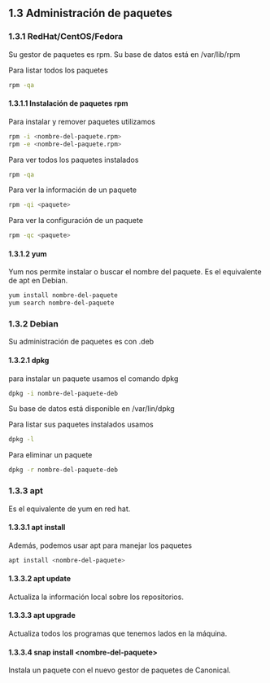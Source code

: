 ## 1.3 Administración de paquetes

### 1.3.1 RedHat/CentOS/Fedora

Su gestor de paquetes es rpm. Su base de datos está en /var/lib/rpm

Para listar todos los paquetes

``` bash
rpm -qa
```

#### 1.3.1.1 Instalación de paquetes rpm

Para instalar y remover paquetes utilizamos

``` bash
rpm -i <nombre-del-paquete.rpm>
rpm -e <nombre-del-paquete.rpm>
```

Para ver todos los paquetes instalados

``` bash
rpm -qa
```

Para ver la información de un paquete

``` bash
rpm -qi <paquete>
```

Para ver la configuración de un paquete

``` bash
rpm -qc <paquete>
```

#### 1.3.1.2 yum

Yum nos permite instalar o buscar el nombre del paquete. Es el
equivalente de apt en Debian.

``` bash
yum install nombre-del-paquete
yum search nombre-del-paquete
```

### 1.3.2 Debian

Su administración de paquetes es con .deb

#### 1.3.2.1 dpkg

para instalar un paquete usamos el comando dpkg

``` bash
dpkg -i nombre-del-paquete-deb
```

Su base de datos está disponible en /var/lin/dpkg

Para listar sus paquetes instalados usamos

``` bash
dpkg -l
```

Para eliminar un paquete

``` bash
dpkg -r nombre-del-paquete-deb
```

### 1.3.3 apt

Es el equivalente de yum en red hat.

#### 1.3.3.1 apt install

Además, podemos usar apt para manejar los paquetes

``` bash
apt install <nombre-del-paquete>
```

#### 1.3.3.2 apt update

Actualiza la información local sobre los repositorios.

#### 1.3.3.3 apt upgrade

Actualiza todos los programas que tenemos lados en la máquina.

#### 1.3.3.4 snap install \<nombre-del-paquete\>

Instala un paquete con el nuevo gestor de paquetes de Canonical.

